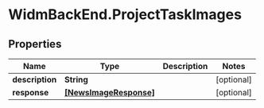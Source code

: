 # WidmBackEnd.ProjectTaskImages

## Properties

Name | Type | Description | Notes
------------ | ------------- | ------------- | -------------
**description** | **String** |  | [optional] 
**response** | [**[NewsImageResponse]**](NewsImageResponse.md) |  | [optional] 


